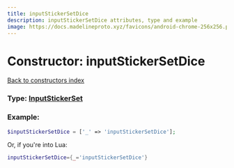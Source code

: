 ```yaml
---
title: inputStickerSetDice
description: inputStickerSetDice attributes, type and example
image: https://docs.madelineproto.xyz/favicons/android-chrome-256x256.png
---
```

# Constructor: inputStickerSetDice  
[Back to constructors index](index.md)






### Type: [InputStickerSet](../types/InputStickerSet.md)


### Example:

```php
$inputStickerSetDice = ['_' => 'inputStickerSetDice'];
```  


Or, if you're into Lua:

```lua
inputStickerSetDice={_='inputStickerSetDice'}

```


